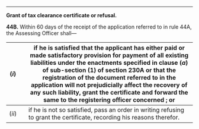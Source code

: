 ****

**Grant of tax clearance certificate or refusal.**

**44B.** Within 60 days of the receipt of the application referred to in rule 44A, the Assessing Officer shall—

(_i_)|  |  if he is satisfied that the applicant has either paid or made satisfactory provision for payment of all existing liabilities under the enactments specified in clause (_a_) of sub-section (1) of section 230A or that the registration of the document referred to in the application will not prejudicially affect the recovery of any such liability, grant the certificate and forward the same to the registering officer concerned ; or  
---|---|---  
(_ii_)|  |  if he is not so satisfied, pass an order in writing refusing to grant the certificate, recording his reasons therefor.